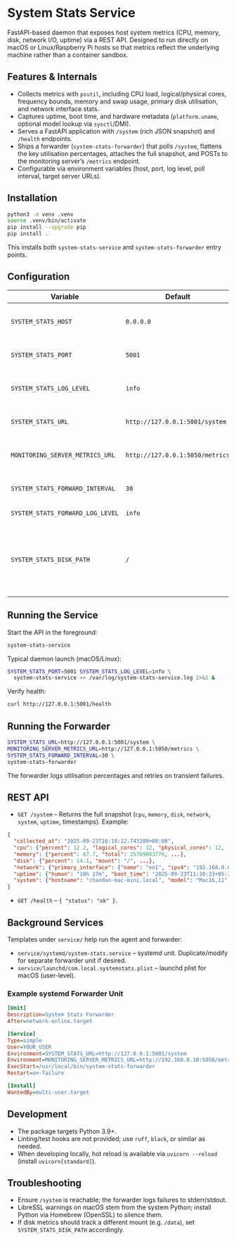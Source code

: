 # System Stats Service

FastAPI-based daemon that exposes host system metrics (CPU, memory, disk, network I/O, uptime) via a REST API. Designed to run directly on macOS or Linux/Raspberry Pi hosts so that metrics reflect the underlying machine rather than a container sandbox.

## Features & Internals
- Collects metrics with `psutil`, including CPU load, logical/physical cores, frequency bounds, memory and swap usage, primary disk utilisation, and network interface stats.
- Captures uptime, boot time, and hardware metadata (`platform.uname`, optional model lookup via `sysctl`/DMI).
- Serves a FastAPI application with `/system` (rich JSON snapshot) and `/health` endpoints.
- Ships a forwarder (`system-stats-forwarder`) that polls `/system`, flattens the key utilisation percentages, attaches the full snapshot, and POSTs to the monitoring server’s `/metrics` endpoint.
- Configurable via environment variables (host, port, log level, poll interval, target server URLs).

## Installation
```sh
python3 -m venv .venv
source .venv/bin/activate
pip install --upgrade pip
pip install .
```
This installs both `system-stats-service` and `system-stats-forwarder` entry points.

## Configuration
| Variable | Default | Description |
|----------|---------|-------------|
| `SYSTEM_STATS_HOST` | `0.0.0.0` | Bind address for the FastAPI service. |
| `SYSTEM_STATS_PORT` | `5001` | Port for the FastAPI service. |
| `SYSTEM_STATS_LOG_LEVEL` | `info` | Logging level for the FastAPI service. |
| `SYSTEM_STATS_URL` | `http://127.0.0.1:5001/system` | Forwarder source endpoint. |
| `MONITORING_SERVER_METRICS_URL` | `http://127.0.0.1:5050/metrics` | Forwarder destination (Flask server). |
| `SYSTEM_STATS_FORWARD_INTERVAL` | `30` | Seconds between polls. |
| `SYSTEM_STATS_FORWARD_LOG_LEVEL` | `info` | Forwarder log level. |
| `SYSTEM_STATS_DISK_PATH` | `/` | Root path for disk usage metrics (override for alternative mounts). |

## Running the Service
Start the API in the foreground:
```sh
system-stats-service
```
Typical daemon launch (macOS/Linux):
```sh
SYSTEM_STATS_PORT=5001 SYSTEM_STATS_LOG_LEVEL=info \
  system-stats-service >> /var/log/system-stats-service.log 2>&1 &
```
Verify health:
```sh
curl http://127.0.0.1:5001/health
```

## Running the Forwarder
```sh
SYSTEM_STATS_URL=http://127.0.0.1:5001/system \
MONITORING_SERVER_METRICS_URL=http://127.0.0.1:5050/metrics \
SYSTEM_STATS_FORWARD_INTERVAL=30 \
system-stats-forwarder
```
The forwarder logs utilisation percentages and retries on transient failures.

## REST API
- `GET /system` – Returns the full snapshot (`cpu`, `memory`, `disk`, `network`, `system`, `uptime`, timestamps). Example:
```json
{
  "collected_at": "2025-09-23T16:18:12.743209+00:00",
  "cpu": {"percent": 12.2, "logical_cores": 12, "physical_cores": 12, ...},
  "memory": {"percent": 67.7, "total": 25769803776, ...},
  "disk": {"percent": 14.1, "mount": "/", ...},
  "network": {"primary_interface": {"name": "en1", "ipv4": "192.168.0.82", ...}},
  "uptime": {"human": "10h 17m", "boot_time": "2025-09-23T11:30:33+05:30"},
  "system": {"hostname": "chandan-mac-mini.local", "model": "Mac16,11", ...}
}
```
- `GET /health` – `{ "status": "ok" }`.

## Background Services
Templates under `service/` help run the agent and forwarder:
- `service/systemd/system-stats.service` – systemd unit. Duplicate/modify for separate forwarder unit if desired.
- `service/launchd/com.local.systemstats.plist` – launchd plist for macOS (user-level).

### Example systemd Forwarder Unit
```ini
[Unit]
Description=System Stats Forwarder
After=network-online.target

[Service]
Type=simple
User=YOUR_USER
Environment=SYSTEM_STATS_URL=http://127.0.0.1:5001/system
Environment=MONITORING_SERVER_METRICS_URL=http://192.168.0.10:5050/metrics
ExecStart=/usr/local/bin/system-stats-forwarder
Restart=on-failure

[Install]
WantedBy=multi-user.target
```

## Development
- The package targets Python 3.9+.
- Linting/test hooks are not provided; use `ruff`, `black`, or similar as needed.
- When developing locally, hot reload is available via `uvicorn --reload` (install `uvicorn[standard]`).

## Troubleshooting
- Ensure `/system` is reachable; the forwarder logs failures to stderr/stdout.
- LibreSSL warnings on macOS stem from the system Python; install Python via Homebrew (OpenSSL) to silence them.
- If disk metrics should track a different mount (e.g. `/data`), set `SYSTEM_STATS_DISK_PATH` accordingly.
